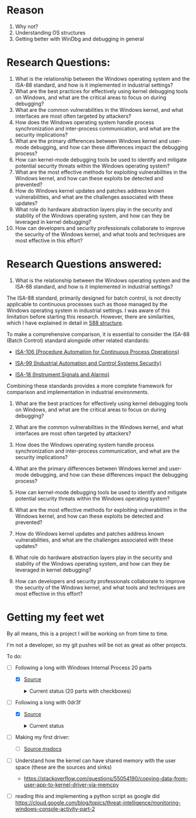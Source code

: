 # Reason

1. Why not?
2. Understanding OS structures
3. Getting better with WinDbg and debugging in general

# Research Questions:

1. What is the relationship between the Windows operating system and the ISA-88 standard, and how is it implemented in industrial settings?
2. What are the best practices for effectively using kernel debugging tools on Windows, and what are the critical areas to focus on during debugging?
3. What are the common vulnerabilities in the Windows kernel, and what interfaces are most often targeted by attackers?
4. How does the Windows operating system handle process synchronization and inter-process communication, and what are the security implications?
5. What are the primary differences between Windows kernel and user-mode debugging, and how can these differences impact the debugging process?
6. How can kernel-mode debugging tools be used to identify and mitigate potential security threats within the Windows operating system?
7. What are the most effective methods for exploiting vulnerabilities in the Windows kernel, and how can these exploits be detected and prevented?
8. How do Windows kernel updates and patches address known vulnerabilities, and what are the challenges associated with these updates?
9. What role do hardware abstraction layers play in the security and stability of the Windows operating system, and how can they be leveraged in kernel debugging?
10. How can developers and security professionals collaborate to improve the security of the Windows kernel, and what tools and techniques are most effective in this effort?


# Research Questions answered:

1. What is the relationship between the Windows operating system and the ISA-88 standard, and how is it implemented in industrial settings?

The ISA-88 standard, primarily designed for batch control, is not directly applicable to continuous processes such as those managed by the Windows operating system in industrial settings. I was aware of this limitation before starting this research. However, there are similarities, which I have explained in detail in [S88 structure](S88-structure-improvised-win-kernel.md).

To make a comprehensive comparison, it is essential to consider the ISA-88 (Batch Control) standard alongside other related standards:
 
- [ISA-106 (Procedure Automation for Continuous Process Operations)](https://www.isa.org/standards-and-publications/isa-standards/isa-standards-committees/isa106)
 
- [ISA-99 (Industrial Automation and Control Systems Security)](https://www.isa.org/standards-and-publications/isa-standards/isa-standards-committees/isa99)
 
- [ISA-18 (Instrument Signals and Alarms)](https://www.isa.org/standards-and-publications/isa-standards/isa-standards-committees/isa18)

Combining these standards provides a more complete framework for comparison and implementation in industrial environments.

1. What are the best practices for effectively using kernel debugging tools on Windows, and what are the critical areas to focus on during debugging?


3. What are the common vulnerabilities in the Windows kernel, and what interfaces are most often targeted by attackers?


4. How does the Windows operating system handle process synchronization and inter-process communication, and what are the security implications?


5. What are the primary differences between Windows kernel and user-mode debugging, and how can these differences impact the debugging process?


6. How can kernel-mode debugging tools be used to identify and mitigate potential security threats within the Windows operating system?


7. What are the most effective methods for exploiting vulnerabilities in the Windows kernel, and how can these exploits be detected and prevented?



8. How do Windows kernel updates and patches address known vulnerabilities, and what are the challenges associated with these updates?


9.  What role do hardware abstraction layers play in the security and stability of the Windows operating system, and how can they be leveraged in kernel debugging?


10. How can developers and security professionals collaborate to improve the security of the Windows kernel, and what tools and techniques are most effective in this effort?




# Getting my feet wet

By all means, this is a project I will be working on from time to time.

I'm not a developer, so my git pushes will be not as great as other projects.

To do:

* [ ] Following a long with Windows Internal Process 20 parts
  * [x] [Source](https://www.youtube.com/watch?v=4AkzIbmI3q4&list=PLhx7-txsG6t5i-kIZ_hwJSgZrnka4GXvn&index=1)

    <details><summary>Current status (20 parts with checkboxes)</summary>
    I'm using OCR / Transcripts (e.g. `tesseract ./<image-name>.png summary` or `https://kome.ai/tools/youtube-transcript-generator`) as notes, some parts are with debugging notes.

    * [x] [Part 01](https://youtu.be/4AkzIbmI3q4?si=AAggwGxv8TyE9Dw0)
      - This lesson emphasizes the complexity of seemingly simple tasks in modern operating systems like Windows, encouraging deeper understanding beyond abstractions. It includes a demo on executing a "Hello World" program, observing process creation, and delving into system internals like conhost and process explorer. The goal is to appreciate the underlying mechanisms, gaining programming language-independent knowledge, and enhancing skills in using, administrating, and troubleshooting operating systems.
    * [x] [Part 02](https://youtu.be/xh78GCMP9jY?si=eUkMF8EHDuyujb1K)
      - This lesson explains how Windows manages multitasking through process management, likening processes to independent households in a neighborhood to ensure privacy, space, and non-interference. It covers concepts such as memory allocation, threads, handles, security tokens, and the creation and termination of processes, using Task Manager and Process Explorer for practical demonstrations.
    * [x] [Part 03](https://youtu.be/P7KR2oEPBPw?si=O9bdTsYphRRQhHrm)
      - This presentation delves into process creation in Windows, focusing on the use of the CreateProcess API. It discusses key parameters, particularly the importance of specifying the .exe file name. A demo illustrates starting Notepad from Explorer, using WinDbg to break and inspect the CreateProcess function, and creating a process programmatically. The session emphasizes understanding process creation in user mode, inviting further feedback and interaction through specified channels.
      - source code for `CreateProcess` is in `Part-03/CreateProcess.cpp`
    * [x] [Part 04](https://youtu.be/P7KR2oEPBPw?si=Vulf4trfxb_zuVIa)
      - This presentation delves into the concept of processes within operating systems, highlighting how processes utilize isolated virtual address spaces to enable multiple programs to operate independently and securely on the same physical hardware. It explains the mechanism of memory management using page table entries to map virtual addresses to different physical locations for each process, ensuring that processes cannot access or interfere with each other’s data.
    * [x] [Part 05](https://youtu.be/3PI3xdIITiU?si=kBMtV_MpvMQyafPp)
      - This presentation focuses on the critical metadata structures of a process in Windows, examining kernel and user-mode data structures such as `_KPROCESS`, `_EPROCESS`, and `_PEB`. It explains how these structures interact and are crucial for the kernel's management of processes, detailing their roles in bookkeeping, memory management via page table entries, and the creation of processes through the CreateProcess function.
    * [ ] [Part 06](https://youtu.be/Hg0xcpBc6R4?si=YUcN0Tt5WRDkRDO_)
      - This presentation provides a detailed exploration of various debugger commands used for process analysis, particularly focusing on commands like !process, !thread, and !address. It highlights their applications, such as switching process context and dumping process structures, and introduces advanced usage like !process 0x17 for in-depth insights into process structures and user mode activities on a Windows 8.1 system.
    * [ ] [Part 07](https://youtu.be/GnZelk2B3yA?si=YDcURv7arDO8DTbS)
      - This presentation examines the implementation of the Windows API, specifically focusing on the GetCommandLine API, which retrieves the command line string of the current process. It details how this API accesses the command line information from the Process Environment Block (PEB) and demonstrates the use of debugging techniques to explore this functionality in a real-world scenario, highlighting practical applications like memory editing to alter the API's output.
    * [ ] [Part 08](https://youtu.be/Fj3sa1zKbyA?si=_zV5nuhzgil8zTMy)
      - This presentation focuses on understanding the key assets of a process, including address spaces, handles, threads, command-line arguments, and the current directory, highlighting their roles and limitations. It employs Process Explorer to demonstrate how to inspect these assets in real-time, such as viewing loaded DLLs and examining open handles, providing a practical approach to comprehending process management and its implications from both programming and user perspectives.
    * [ ] [Part 09](https://youtu.be/N6D6xnx1WAg?si=iQDhTJoKJnB-ebQ5)
      - This presentation delves into the concept of address space as a fundamental asset of any process, explaining its theoretical size and the importance of memory isolation to ensure independent program operation. It details how memory allocation and management occur, using functions like VirtualAlloc, and introduces tools like Sysinternals VMMap and Kernel Debugger for practical demonstration and analysis. The session provides insights into how processes manage their allocated and free memory regions, setting the stage for further detailed exploration in future sessions.
    * [ ] [Part 10](https://youtu.be/AtDH19fgAFM?si=JdT_ibXvHXkiYwAq)
      - This presentation explores the role of binaries as crucial components of process architecture, explaining how they dictate operations within a process's execution much like a task list in a new job. It covers different aspects of binaries, including common extensions like .sys, .exe, and .dll, and their creation through linking object files. The session uses Process Explorer to demonstrate how binaries are loaded into user and kernel modes, highlighting the distinctions between common and process-specific binaries, and discussing their interplay in system architecture. The presentation aims to enhance understanding of how binaries define a process's capabilities and actions.
    * [ ] [Part 11](https://youtu.be/0MQL2y4YYqs?si=K9cYbovQr2jbknhw)
      - This presentation focuses on the concept of process handles, explaining them as essential identifiers used by a process to access various system resources securely. Handles are described as akin to permissions granted by the kernel to access protected resources like files and devices, and are crucial for user-mode applications to interact indirectly with kernel data structures. The presentation further categorizes handles into types such as files, threads, processes, and synchronization objects, and uses Process Explorer to demonstrate how handles are viewed, utilized, and managed within the system. This session aims to enhance understanding of how handles function and their importance in system interactions.
    * [ ] [Part 12](https://youtu.be/T4Jc_Tl_Sl4?si=vUU4PiK_8_iSEFVu)
      - This presentation delves into threads as fundamental assets in process management, essential for executing actions within a computer system. It outlines how threads are the primary entities that execute instructions on the CPU, distinct from processes, which provide the necessary space and resources. The session covers thread lifecycle, creation, and management, including demonstrations using Process Explorer and Visual Studio to view and manage thread details. Additionally, it emphasizes the importance of threads in operating within the process's address space and their inability to interact outside of it, setting the stage for further exploration of multi-threading and thread synchronization in upcoming sessions.
    * [ ] [Part 13](https://youtu.be/9mo-rkOcZCQ?si=QEl_XHZng2JWp_Su)
      - This presentation focuses on GDI (Graphics Device Interface) and user object handles within Windows operating systems, detailing their specific roles in managing display-related artifacts crucial for user interface operations. It highlights the distinct management of these handles by the win32k.sys driver and their involvement in tasks like drawing, rendering, and interface element control. The session provides insights into the creation, management, and viewing of these handles using tools like Task Manager and Process Explorer, and discusses advanced topics such as session and desktop isolation and object sharing within the Windows environment. The presentation aims to enhance understanding of these handles' critical role in graphical and desktop management features.
    * [ ] [Part 14](https://youtu.be/RreHLbjU_mI?si=j97ddhIR4J7sncx6)
      - This presentation explores environmental variables and command-line arguments, emphasizing their roles in inter-process communication and program configuration within Windows. It details how these elements are stored in the Process Environment Block (PEB) and utilized to specify program operations and affect process behavior. The session includes a practical demonstration using Process Explorer to view these elements within specific processes, such as LogonUI.exe, and discusses their significance in defining the execution context of processes. The presentation aims to enhance understanding of how command-line arguments and environmental variables are set during process creation and managed within user mode, setting the stage for further exploration in future sessions.
    * [ ] [Part 15](https://youtu.be/NxI5DCM_BfQ?si=AdYbQ4_LkNnEumaq)
      - This presentation delves into the concept of Interprocess Communication (IPC) in Windows, a vital mechanism that enables processes to interact within an operating system beyond their isolated environments. It highlights various IPC methods including the use of handles, files, network sockets, Windows messages, and the Component Object Model (COM), demonstrating how these facilitate secure communications between processes and between processes and the kernel. Practical examples, such as the interaction between the on-screen keyboard and Notepad, and the use of COM between PowerPoint and Excel, illustrate the implementation and functionality of IPC. The session concludes with a comprehensive overview of IPC types and their roles in ensuring secure and efficient process communication under the supervision of the Windows kernel, setting the stage for deeper exploration in future sessions.
    * [ ] [Part 16](https://youtu.be/Mk42fHiG1no?si=lJkdi5TDzlcRwR9X)
      - This presentation explores the mechanisms and implications of process termination in the Windows operating system, outlining the essential steps involved in ending a process efficiently to free up system resources and maintain system stability. It covers both internal and external triggers for process termination, such as calls to ExitProcess and actions from the Task Manager, respectively. Additionally, it discusses the system's handling of resources during termination, including memory deallocation, file handle closure, and cleanup of user interfaces. Practical demonstrations illustrate how different resources are managed upon process termination, enhancing understanding of the coordination required between user-mode operations and kernel-level management. This session aims to deepen knowledge of process management and its impact on developing efficient applications and troubleshooting in Windows.
    * [ ] [Part 17](https://youtu.be/cWMvAZlruDE?si=nIYxjBGTQX4uJJvO)
      - This presentation addresses the design guidelines for process creation in Windows, emphasizing the scenarios that justify initiating new processes in application development. It discusses the importance of considering the overhead and complexity introduced by process creation, highlighting use cases such as application isolation, separation of service and UI components, distributed systems, third-party DLL integration, and compatibility issues. The session contrasts processes with threads, recommending the use of threads for multitasking within the same application due to their lower overhead and better performance, while processes provide isolation. Recommendations include minimizing interprocess communication (IPC) and using DLLs for modular design within a single process. This guidance aims to help developers make informed decisions about when and why to create a process, aligning with best practices in software architecture to optimize performance and resource utilization.
    * [ ] [Part 18](https://youtu.be/L77PZpFBpgY?si=a5vUxyYisxPiFavc)
      - This presentation provides an in-depth exploration of key system processes in the Windows operating system, explaining their critical roles and functionalities necessary for maintaining system stability and security. It covers essential processes like the System Idle Process, System Process, and various subsystems like smss.exe, csrss.exe, services.exe, lsass.exe, winlogon.exe, and explorer.exe, detailing their specific functions in session management, user interaction, and security protocols. Additionally, it highlights the complexities involved in modifying crucial system components like csrss.exe due to robust security measures. The session underscores how system processes manage services, user authentication, and interface operations, offering insights into the architectural efficiency and complexity of Windows. This discussion aims to enhance understanding of Windows’ core operations and the integral roles of its system processes.
    * [ ] [Part 19](https://youtu.be/YqfMpoOKEkA?si=Kl26rZ-g2tNiMgdS)
      - This presentation delves into the complexities of memory management in Windows, focusing on the critical interaction between kernel mode and user mode, underpinned by protected mode and paging on the 32-bit Intel x86 architecture. It emphasizes how security is preserved through hardware-assisted features like segmentation and paging, which prevent user-mode programs from accessing or modifying other programs’ data or operating system data. The session explores the roles of control registers, such as CR0 and CR3, in managing these protections and illustrates how CPU architecture facilitates robust access control and memory protection. Practical demonstrations using debuggers are included to show how memory addresses are translated and access controls enforced, providing a comprehensive understanding of the mechanisms that maintain security and  stability in a modern operating system. The presentation aims to enhance knowledge of Windows memory management strategies crucial for programming and system administration in secure environments.
  </details>


* [ ] Following a long with 0dr3f
  * [x] [Source](https://0dr3f.github.io/2023/07/14/HEVD_Win10_22H2_ArbitraryOverwrite/)


    <details><summary>Current status</summary>

    * [ ] Token impersonation
    * [ ] Understanding and making debuggable concepts:
      * [ ] SMEP & SMAP
    * [ ]  
    </details>

* [ ] Making my first driver:
  * [ ] [Source msdocs](https://learn.microsoft.com/en-us/windows-hardware/drivers/gettingstarted/writing-a-very-small-kmdf--driver)
  

* [ ] Understand how the kernel can have shared memory with the user space (these are the sources and sinks)
  * https://stackoverflow.com/questions/55054190/copying-data-from-user-app-to-kernel-driver-via-memcpy

* [ ] reading this and implementing a python script as google did https://cloud.google.com/blog/topics/threat-intelligence/monitoring-windows-console-activity-part-2